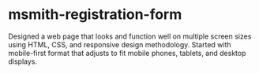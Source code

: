 # msmith-registration-form
 Designed a web page that looks and function well on multiple screen sizes using HTML, CSS, and responsive design methodology. Started with mobile-first format that adjusts to fit mobile phones, tablets, and desktop displays.
